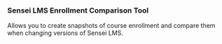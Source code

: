 ### Sensei LMS Enrollment Comparison Tool

Allows you to create snapshots of course enrollment and compare them when changing versions of Sensei LMS.
